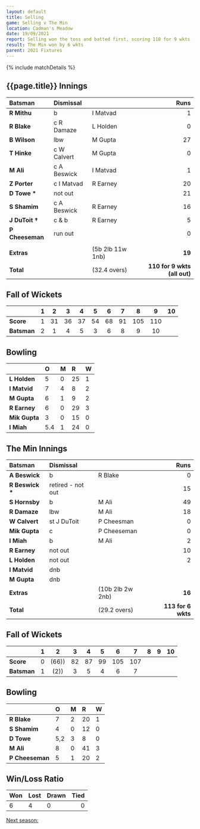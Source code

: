 ```yaml
---
layout: default
title: Selling
game: Selling v The Min
location: Cadman's Meadow
date: 19/09/2021
report: Selling won the toss and batted first, scoring 110 for 9 wkts (all out). The Min made 113 for 6 wkts in reply.
result: The Min won by 6 wkts
parent: 2021 Fixtures
---
```


{% include matchDetails %}

## {{page.title}} Innings

| Batsman | Dismissal | | Runs |
|:---|:---|---|---:|
| **R Mithu** | b | I Matvad | 1 |
| **R Blake** | c R Damaze | L Holden | 0 |
| **B Wilson** | lbw | M Gupta | 27 |
| **T Hinke** | c W Calvert | M Gupta | 0 |
| **M Ali** | c A Beswick | I Matvad | 1 |
| **Z Porter** | c I Matvad | R Earney | 20 |
| **D Towe &#42;** | not out |  | 21 |
| **S Shamim** | c A Beswick | R Earney | 16 |
| **J DuToit &#8224;** | c & b | R Earney | 5 |
| **P Cheeseman** | run out |  | 0 |
| | | | |
| **Extras** | | (5b 2lb 11w 1nb) | **19** |
| **Total** | | (32.4 overs) | **110 for 9 wkts (all out)** |

## Fall of Wickets

| | 1 | 2 | 3 | 4 | 5 | 6 | 7 | 8 | 9 | 10 |
|---|:---:|:---:|:---:|:---:|:---:|:---:|:---:|:---:|:---:|:---:|
| **Score** | 1 | 31 | 36 | 37 | 54 | 68 | 91 | 105 | 110 |  |
| **Batsman** | 2 | 1 | 4 | 5 | 3 | 6 | 8 | 9 | 10 |  |

## Bowling

| | O | M | R | W |
|---|:---|:---|:---|:---|
| **L Holden** | 5 | 0 | 25 | 1 |
| **I Matvid** | 7 | 4 | 8 | 2 |
| **M Gupta** | 6 | 1 | 9 | 2 |
| **R Earney** | 6 | 0 | 29 | 3 |
| **Mik Gupta** | 3 | 0 | 15 | 0 |
| **I Miah** | 5.4 | 1 | 24 | 0 |

## The Min Innings

| Batsman | Dismissal | | Runs |
|:---|:---|---|---:|
| **A Beswick** | b | R Blake | 0 |
| **R Beswick &#42;** | retired - not out | | 15 |
| **S Hornsby** | b | M Ali | 49 |
| **R Damaze** | lbw | M Ali | 18 |
| **W Calvert** | st J DuToit | P Cheesman | 0 |
| **Mik Gupta** | c | P Cheeseman | 0 |
| **I Miah** | b | M Ali | 2 |
| **R Earney** | not out | | 10 |
| **L Holden** | not out | | 2 |
| **I Matvid** | dnb |  |  |
| **M Gupta** | dnb |  |  |  
| **Extras** | | (10b 2lb 2w 2nb) | **16** |
| **Total** | | (29.2 overs) | **113 for 6 wkts** |

## Fall of Wickets

| | 1 | 2 | 3 | 4 | 5 | 6 | 7 | 8 | 9 | 10 |
|---|:---:|:---:|:---:|:---:|:---:|:---:|:---:|:---:|:---:|:---:|
| **Score** | 0 | (66)) | 82 | 87 | 99 | 105 | 107 |  |  |  |
| **Batsman** | 1 | (2)) | 3 | 5 | 4 | 6 | 7 |  |  |  |

## Bowling

| | O | M | R | W |
|---|:---|:---|:---|:---|
| **R Blake** | 7 | 2 | 20 | 1 |
| **S Shamim** | 4 | 0 | 12 | 0 |
| **D Towe** | 5,2 | 3 | 8 | 0 |
| **M Ali** | 8 | 0 | 41 | 3 |
| **P Cheeseman** | 5 | 1 | 20 | 2 |

## Win/Loss Ratio

| Won | Lost | Drawn | Tied |
|:---|:---|:---|---:|
| 6 | 4 | 0 | 0 |

[Next season:](/)